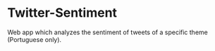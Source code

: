 # Twitter-Sentiment
Web app which analyzes the sentiment of tweets of a specific theme (Portuguese only).
